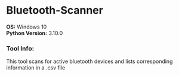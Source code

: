 # Bluetooth-Scanner
**OS:** Windows 10 <br>
**Python Version:** 3.10.0
### Tool Info:
This tool scans for active bluetooth devices and lists corresponding information in a .csv file
